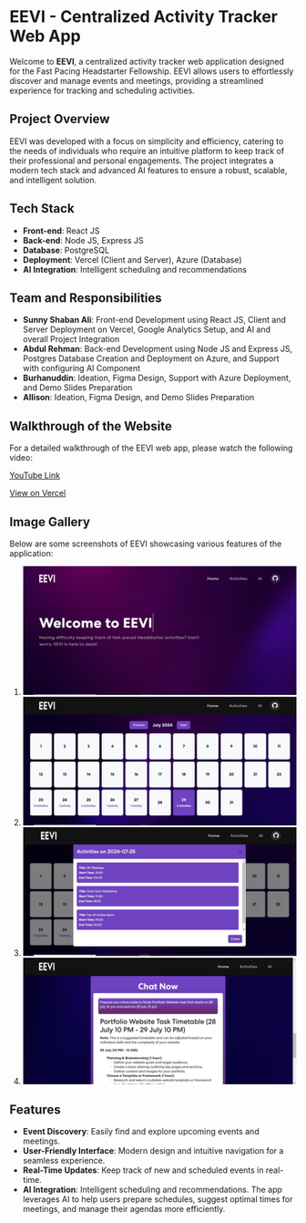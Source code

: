 # EEVI - Centralized Activity Tracker Web App

Welcome to **EEVI**, a centralized activity tracker web application designed for the Fast Pacing Headstarter Fellowship. EEVI allows users to effortlessly discover and manage events and meetings, providing a streamlined experience for tracking and scheduling activities.

## Project Overview

EEVI was developed with a focus on simplicity and efficiency, catering to the needs of individuals who require an intuitive platform to keep track of their professional and personal engagements. The project integrates a modern tech stack and advanced AI features to ensure a robust, scalable, and intelligent solution.

## Tech Stack

- **Front-end**: React JS
- **Back-end**: Node JS, Express JS
- **Database**: PostgreSQL
- **Deployment**: Vercel (Client and Server), Azure (Database)
- **AI Integration**: Intelligent scheduling and recommendations

## Team and Responsibilities

- **Sunny Shaban Ali**: Front-end Development using React JS, Client and Server Deployment on Vercel, Google Analytics Setup, and AI and overall Project Integration
- **Abdul Rehman**: Back-end Development using Node JS and Express JS, Postgres Database Creation and Deployment on Azure, and Support with configuring AI Component
- **Burhanuddin**: Ideation, Figma Design, Support with Azure Deployment, and Demo Slides Preparation
- **Allison**: Ideation, Figma Design, and Demo Slides Preparation

## Walkthrough of the Website

For a detailed walkthrough of the EEVI web app, please watch the following video:

[YouTube Link](https://youtu.be/RyYKJZefvKc)

[View on Vercel](https://headstarter-hackathon-0-f.vercel.app/)

## Image Gallery

Below are some screenshots of EEVI showcasing various features of the application:

1. ![Image 1](images/image_1.jpg)
2. ![Image 2](images/image_2.jpg)
3. ![Image 3](images/image_3.jpg)
4. ![Image 4](images/image_4.jpg)

## Features

- **Event Discovery**: Easily find and explore upcoming events and meetings.
- **User-Friendly Interface**: Modern design and intuitive navigation for a seamless experience.
- **Real-Time Updates**: Keep track of new and scheduled events in real-time.
- **AI Integration**: Intelligent scheduling and recommendations. The app leverages AI to help users prepare schedules, suggest optimal times for meetings, and manage their agendas more efficiently.
